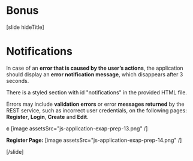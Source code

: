 # Bonus
[slide hideTitle]
# Notifications 

In case of an **error that is caused by the user’s actions**, the application should display an **error notification message**, which disappears after 3 seconds. 

There is a styled section with id "notifications" in the provided HTML file.

Errors may include **validation errors** or error **messages returned** by the REST service, such as incorrect user credentials, on the following pages: **Register**, **Login**, **Create** and **Edit**.

**c**
[image assetsSrc="js-application-exap-prep-13.png" /]

**Register Page:**
[image assetsSrc="js-application-exap-prep-14.png" /]
 
[/slide]

